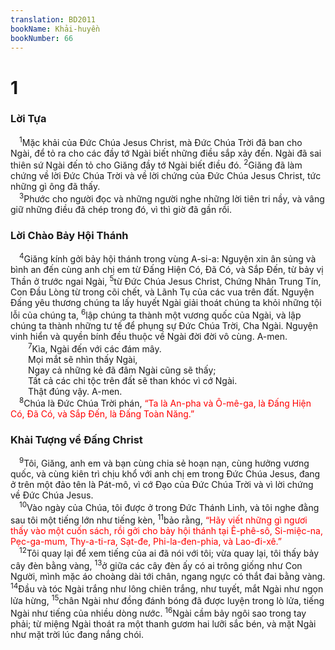 ```yaml
---
translation: BD2011
bookName: Khải-huyền 
bookNumber: 66
---
```


<div class="title"><h1>1</h1><h3>Lời Tựa</h3></div>
<span class="verse kh_1_1"> <sup>1</sup>Mặc khải của Ðức Chúa Jesus Christ, mà Ðức Chúa Trời đã ban cho Ngài, để tỏ ra cho các đầy tớ Ngài biết những điều sắp xảy đến. Ngài đã sai thiên sứ Ngài đến tỏ cho Giăng đầy tớ Ngài biết điều đó. </span>
<span class="verse kh_1_2"><sup>2</sup>Giăng đã làm chứng về lời Ðức Chúa Trời và về lời chứng của Ðức Chúa Jesus Christ, tức những gì ông đã thấy.<br/></span>
<span class="verse kh_1_3"> <sup>3</sup>Phước cho người đọc và những người nghe những lời tiên tri nầy, và vâng giữ những điều đã chép trong đó, vì thì giờ đã gần rồi.<br/></span>
<div class="title"><h3>Lời Chào Bảy Hội Thánh</h3></div>
<span class="verse kh_1_4"> <sup>4</sup>Giăng kính gởi bảy hội thánh trong vùng A-si-a: Nguyện xin ân sủng và bình an đến cùng anh chị em từ Ðấng Hiện Có, Ðã Có, và Sắp Ðến, từ bảy vị Thần ở trước ngai Ngài, </span>
<span class="verse kh_1_5"><sup>5</sup>từ Ðức Chúa Jesus Christ, Chứng Nhân Trung Tín, Con Ðầu Lòng từ trong cõi chết, và Lãnh Tụ của các vua trên đất. Nguyện Ðấng yêu thương chúng ta lấy huyết Ngài giải thoát chúng ta khỏi những tội lỗi của chúng ta, </span>
<span class="verse kh_1_6"><sup>6</sup>lập chúng ta thành một vương quốc của Ngài, và lập chúng ta thành những tư tế để phụng sự Ðức Chúa Trời, Cha Ngài. Nguyện vinh hiển và quyền bính đều thuộc về Ngài đời đời vô cùng. A-men.<br/></span>
<span class="verse kh_1_7">  <sup>7</sup>Kìa, Ngài đến với các đám mây.<br/>  Mọi mắt sẽ nhìn thấy Ngài,<br/>  Ngay cả những kẻ đã đâm Ngài cũng sẽ thấy;<br/>  Tất cả các chi tộc trên đất sẽ than khóc vì cớ Ngài.<br/>  Thật đúng vậy. A-men.<br/></span>
<span class="verse kh_1_8"> <sup>8</sup>Chúa là Ðức Chúa Trời phán, <font color="red">“Ta là An-pha và Ô-mê-ga, là Ðấng Hiện Có, Ðã Có, và Sắp Ðến, là Ðấng Toàn Năng.” </font><br/></span>
<div class="title"><h3>Khải Tượng về Ðấng Christ</h3></div>
<span class="verse kh_1_9"> <sup>9</sup>Tôi, Giăng, anh em và bạn cùng chia sẻ hoạn nạn, cùng hưởng vương quốc, và cùng kiên trì chịu khổ với anh chị em trong Ðức Chúa Jesus, đang ở trên một đảo tên là Pát-mô, vì cớ Ðạo của Ðức Chúa Trời và vì lời chứng về Ðức Chúa Jesus.<br/></span>
<span class="verse kh_1_10"> <sup>10</sup>Vào ngày của Chúa, tôi được ở trong Ðức Thánh Linh, và tôi nghe đằng sau tôi một tiếng lớn như tiếng kèn, </span>
<span class="verse kh_1_11"><sup>11</sup>bảo rằng, <font color="red">“Hãy viết những gì ngươi thấy vào một cuốn sách, rồi gởi cho bảy hội thánh tại Ê-phê-sô, Si-miệc-na, Pẹc-ga-mum, Thy-a-ti-ra, Sạt-đe, Phi-la-đen-phia, và Lao-đi-xê.”</font><br/></span>
<span class="verse kh_1_12"> <sup>12</sup>Tôi quay lại để xem tiếng của ai đã nói với tôi; vừa quay lại, tôi thấy bảy cây đèn bằng vàng, </span>
<span class="verse kh_1_13"><sup>13</sup>ở giữa các cây đèn ấy có ai trông giống như Con Người, mình mặc áo choàng dài tới chân, ngang ngực có thắt đai bằng vàng. </span>
<span class="verse kh_1_14"><sup>14</sup>Ðầu và tóc Ngài trắng như lông chiên trắng, như tuyết, mắt Ngài như ngọn lửa hừng, </span>
<span class="verse kh_1_15"><sup>15</sup>chân Ngài như đồng đánh bóng đã được luyện trong lò lửa, tiếng Ngài như tiếng của nhiều dòng nước. </span>
<span class="verse kh_1_16"><sup>16</sup>Ngài cầm bảy ngôi sao trong tay phải; từ miệng Ngài thoát ra một thanh gươm hai lưỡi sắc bén, và mặt Ngài như mặt trời lúc đang nắng chói.<br/></span>
